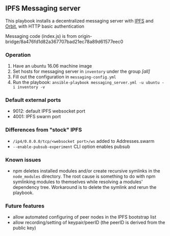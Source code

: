 ## IPFS Messaging server

This playbook installs a decentralized messaging server with [IPFS](https://ipfs.io/) and [Orbit](https://github.com/orbitdb), with HTTP basic authentication

Messaging code (index.js) is from origin-bridge/8a476fd1d82a367707bad21ec78a89d61577eec0

### Operation

1. Have an ubuntu 16.06 machine image
2. Set hosts for messaging server in `inventory` under the group *[all]*
3. Fill out the configuration in `messaging-config.yml`
4. Run the playbook: `ansible-playbook messaging_server.yml -u ubuntu -i inventory -v`


### Default external ports
- 9012: default IPFS websocket port
- 4001: IPFS swarm port

### Differences from "stock" IPFS
- `/ip4/0.0.0.0/tcp/<websocket port>/ws` added to Addresses.swarm
- `--enable-pubsub-experiment` CLI option enables pubsub

### Known issues
- npm deletes installed modules and/or create recursive symlinks in the `node_modules` directory. The root cause is something to do with npm symlinking modules to themselves while resolving a modules' dependency tree. Workaround is to delete the symlink and rerun the playbook.

### Future features

- allow automated configuring of peer nodes in the IPFS bootstrap list
- allow recording/setting of keypair/peerID (the peerID is derived from the public key)